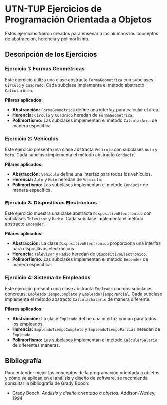 # UTN-TUP Ejercicios de Programación Orientada a Objetos

Estos ejercicios fueron creados para enseñar a los alumnos los conceptos de abstracción, herencia y polimorfismo.

## Descripción de los Ejercicios

### Ejercicio 1: Formas Geométricas

Este ejercicio utiliza una clase abstracta `FormaGeometrica` con subclases `Circulo` y `Cuadrado`. Cada subclase implementa el método abstracto `CalcularArea`.

**Pilares aplicados:**

- **Abstracción:** `FormaGeometrica` define una interfaz para calcular el área.
- **Herencia:** `Circulo` y `Cuadrado` heredan de `FormaGeometrica`.
- **Polimorfismo:** Las subclases implementan el método `CalcularArea` de manera específica.

### Ejercicio 2: Vehículos

Este ejercicio presenta una clase abstracta `Vehiculo` con subclases `Auto` y `Moto`. Cada subclase implementa el método abstracto `Conducir`.

**Pilares aplicados:**

- **Abstracción:** `Vehiculo` define una interfaz para todos los vehículos.
- **Herencia:** `Auto` y `Moto` heredan de `Vehiculo`.
- **Polimorfismo:** Las subclases implementan el método `Conducir` de manera específica.

### Ejercicio 3: Dispositivos Electrónicos

Este ejercicio muestra una clase abstracta `DispositivoElectronico` con subclases `Televisor` y `Radio`. Cada subclase implementa el método abstracto `Encender`.

**Pilares aplicados:**

- **Abstracción:** La clase `DispositivoElectronico` proporciona una interfaz para dispositivos electrónicos.
- **Herencia:** `Televisor` y `Radio` heredan de `DispositivoElectronico`.
- **Polimorfismo:** Las subclases implementan el método `Encender` de manera específica.

### Ejercicio 4: Sistema de Empleados

Este ejercicio presenta una clase abstracta `Empleado` con dos subclases concretas: `EmpleadoTiempoCompleto` y `EmpleadoTiempoParcial`. Cada subclase implementa el método abstracto `CalcularSalario` de manera diferente.

**Pilares aplicados:**

- **Abstracción:** La clase `Empleado` define una interfaz común para todos los empleados.
- **Herencia:** `EmpleadoTiempoCompleto` y `EmpleadoTiempoParcial` heredan de `Empleado`.
- **Polimorfismo:** Las subclases implementan el método `CalcularSalario` de diferentes maneras.

## Bibliografía

Para entender mejor los conceptos de la programación orientada a objetos y cómo se aplican en el análisis y diseño de software, se recomienda consultar la bibliografía de Grady Booch:

- Grady Booch. _Análisis y diseño orientado a objetos_. Addison-Wesley, 1994.
